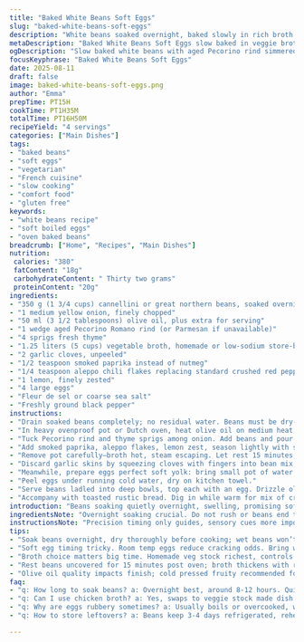 ```yaml
---
title: "Baked White Beans Soft Eggs"
slug: "baked-white-beans-soft-eggs"
description: "White beans soaked overnight, baked slowly in rich broth with Parmesan rind, fresh herbs, and a hint of heat. Soft boiled eggs cracked atop, runny yolk mixing into silky beans. A rustic, comforting dish blending umami, subtle spice, freshness from lemon zest. Swaps white beans for cannellini or great northern; chicken broth swapped for veggie stock for vegetarian; Parmesan replaced with aged Pecorino for deeper saltiness. Hands-on cooking requires attention to bubbling broth and bean texture; soft eggs timed precisely. No dairy besides rind; gluten free naturally. Serve with bitter sautéed greens or crusty bread. Slow baking concentrates flavors, makes beans creamy, depth in every spoonful."
metaDescription: "Baked White Beans Soft Eggs slow baked in veggie broth with Pecorino rind, smoked paprika, lemon zest; topped with runny soft boiled eggs, rustic French-inspired dish."
ogDescription: "Slow baked white beans with aged Pecorino rind simmered in veggie broth; topped with gently cooked soft eggs, smoky paprika, and bright lemon zest—rustic, rich, textured."
focusKeyphrase: "Baked White Beans Soft Eggs"
date: 2025-08-11
draft: false
image: baked-white-beans-soft-eggs.png
author: "Emma"
prepTime: PT15H
cookTime: PT1H35M
totalTime: PT16H50M
recipeYield: "4 servings"
categories: ["Main Dishes"]
tags:
- "baked beans"
- "soft eggs"
- "vegetarian"
- "French cuisine"
- "slow cooking"
- "comfort food"
- "gluten free"
keywords:
- "white beans recipe"
- "soft boiled eggs"
- "oven baked beans"
breadcrumb: ["Home", "Recipes", "Main Dishes"]
nutrition: 
 calories: "380"
 fatContent: "18g"
 carbohydrateContent: " Thirty two grams"
 proteinContent: "20g"
ingredients:
- "350 g (1 3/4 cups) cannellini or great northern beans, soaked overnight, rinsed, drained"
- "1 medium yellow onion, finely chopped"
- "50 ml (3 1/2 tablespoons) olive oil, plus extra for serving"
- "1 wedge aged Pecorino Romano rind (or Parmesan if unavailable)"
- "4 sprigs fresh thyme"
- "1.25 liters (5 cups) vegetable broth, homemade or low-sodium store-bought"
- "2 garlic cloves, unpeeled"
- "1/2 teaspoon smoked paprika instead of nutmeg"
- "1/4 teaspoon aleppo chili flakes replacing standard crushed red pepper"
- "1 lemon, finely zested"
- "4 large eggs"
- "Fleur de sel or coarse sea salt"
- "Freshly ground black pepper"
instructions:
- "Drain soaked beans completely; no residual water. Beans must be dry-ish to brown onions correctly later. Preheat oven to 160 °C (325 °F). Set rack center position."
- "In heavy ovenproof pot or Dutch oven, heat olive oil on medium heat on stovetop. Add chopped onions, sweat slowly until translucent and edges start caramelizing, about 10 minutes. Slow browning builds depth."
- "Tuck Pecorino rind and thyme sprigs among onion. Add beans and pour vegetable broth. Stir gently, bring liquid just to simmer. Watch for little bubbles around pot sides; skim foam if any. Toss unpeeled garlic cloves in."
- "Add smoked paprika, aleppo flakes, lemon zest, season lightly with salt and pepper. Cover pot with lid or foil loosely. Slide pot into oven; bake for around 1 hour 20 minutes, test beans after 1 hour, add 10-15 minutes if too firm. Beans should feel soft but intact, broth thickened to slightly creamy consistency."
- "Remove pot carefully—broth hot, steam escaping. Let rest 15 minutes, uncovered, so flavors settle."
- "Discard garlic skins by squeezing cloves with fingers into bean mix, removing woody bits with tongs. Remove Pecorino rind and thyme stems. Adjust seasoning after tasting—add lemon zest again if more brightness needed, or salt carefully."
- "Meanwhile, prepare eggs perfect soft yolk: bring small pot of water to gentle simmer (not rolling boil, keep small bubbles). Lower eggs in with slotted spoon, cook 5 minutes 30 seconds for runny yolk. Remove eggs immediately to iced water bath for 2-3 minutes to stop cooking, cool to peel easily."
- "Peel eggs under running cold water, dry on kitchen towel."
- "Serve beans ladled into deep bowls, top each with an egg. Drizzle olive oil over. Sprinkle fleur de sel and freshly cracked pepper. Optional garnish: shaved Pecorino and quick sautéed bitter greens (dandelion or kale work)."
- "Accompany with toasted rustic bread. Dig in while warm for mix of creamy beans and luscious yolk. If beans seem dry next day, add splash of broth or olive oil before reheating gently."
introduction: "Beans soaking quietly overnight, swelling, promising softness that only slow braise delivers. The faint hiss of simmer under lid, steam escaping, aromas unfolding; thyme mingling with lemon zest cut through richness from cheese rind steeped in broth. Garlic waits hidden, softening, surrendering gentle pungency. Eggs timed just so; cracked open, yolk spills golden silk – perfect for swirling through thick beans. Tried with nutmeg once; switched to smoky paprika. Added Aleppo flakes instead of generic chili – more complex, subtle heat. Worked better. Vegetable broth in place of chicken keeps it lighter, cleaner, fits more diets. Beans almost melting but hold shape. Emulsifying oil in drizzle at end? Non-negotiable. Rustic comfort food with finesse."
ingredientsNote: "Overnight soaking crucial. Do not rush or beans end tough. Cannellini beans ideal for creamy texture; Lima beans too waxy. Pecorino rind preferable if want more salty bite than Parmesan; rind infuses deep umami but discarded before serving – don’t skip rind or broth pales. Using vegetable broth changes flavor profile: use rich homemade or low-sodium canned to control salt. Garlic unpeeled avoids burning; softens slowly, mellowing aroma. Smoked paprika selected for smoky depth replacing nutmeg’s warmth; Aleppo chili flakes chosen over regular red pepper flakes – smoother heat, less aggressive. Lemon zest brightens final dish, cut through bean starchiness. Olive oil quality alters finish; cold-pressed, fruity recommended. Correct soft egg timing tricky – insist on gentle simmer not rolling boil, prevents broken whites."
instructionsNote: "Precision timing only guides, sensory cues more important: onions golden but not browned dark; smell changes to sweet-earthy. Broth at simmer shows consistent bubbles along edges, not raging boil. Stir judiciously before oven; cover pot loosely so steam escapes gently; tight cover leads to cloudy broth and mushy beans. Oven temp lower than stovetop simmer avoids bean bursting. Check beans at 55-60 minutes by pressing against pot side with spoon, yielding but firm. Resting off heat thickens broth with residual heat – check thickness here, you want rich, slightly creamy, spoon-coating consistency. When extracting garlic, squeeze cloves gently between fingers to get soft pulp, discard skins. Soft egg water temp critical: simmer, never boil, to prevent cracking or rubbery whites. Ice bath stops cooking immediately. Peeling under running water solves stuck shell frustration. Finish with good olive oil drizzle and salt - simple yet crucial final flavor lift. Serve immediately; leftovers reheat gently with small splash broth to avoid drying."
tips:
- "Soak beans overnight, dry thoroughly before cooking; wet beans won’t caramelize onions properly. Oven temp low 160°C steady; too hot bursts beans, messes texture. Use heavy pot—Dutch oven best for even heat, locks moisture, deeper onion color. Stir gently before oven; avoid over-mixing once baking starts to keep bean skins intact. Cover loosely so steam escapes; tight cover clouds broth, mushes beans. Keep eye on broth bubbling edges, not rolling boil. Garlic goes in unpeeled, softens slow, sweet aroma builds, avoids bitter bursts."
- "Soft egg timing tricky. Room temp eggs reduce cracking odds. Bring water to gentle simmer, not boil; bubbles small, not violent. Slip eggs in with slotted spoon, cook 5 1/2 minutes exactly for runny yolk medium eggs. Shock immediately in ice bath; stops cooking, eases peeling. Peel under running water to avoid shell shards sticking to whites. Quick tap, peel half shell, get thumb under membrane then snap off shell clean. Large eggs need slightly more time, adjust carefully."
- "Broth choice matters big time. Homemade veg stock richest, controls salt; canned low-sodium if store-bought. If broth reduces too fast, add small amount hot water mid-bake. Use Pecorino rind for deep umami; Parmesan okay but less punch. Don’t skip rind or beans taste flat. Thyme can be fresh or dried; fresh preferred but dried works if added earlier. Smoked paprika swaps nutmeg for smoky depth. Aleppo flakes softer than red chili flakes, less harsh heat, more complex flavor layers."
- "Rest beans uncovered for 15 minutes post oven; broth thickens with residual heat. Press beans at 55 minutes with spoon; soft but still holding shape means timing right. If firm, bake 10-15 minutes more. If broth thin, remove lid final 10 min for reduction but watch carefully. Don’t rush this step; texture and flavor evolve here. Squeeze garlic cloves gently to release pulp into beans, discard skins and woody thyme stems; pulls mellow garlic notes into mix without bitter parts."
- "Olive oil quality impacts finish; cold pressed fruity recommended for final drizzle. Avoid metal spoons after cooking beans; use wooden or silicone so skins stay intact. If beans dry next day, add splash broth or more oil before reheating gentle heat. Bitter greens like kale or dandelion sautéed quickly add crunch and contrast; pecorino shavings optional topping creates salty twig of texture. Toasted rustic bread rounds meal—important for soaking thick beans and runny yolk."
faq:
- "q: How long to soak beans? a: Overnight best, around 8-12 hours. Quick soak 1 hour works but beans firmer, less creamy. Dry beans well after soaked—wet beans ruin onion caramelization, make broth cloudy."
- "q: Can I use chicken broth? a: Yes, swaps to veggie stock made dish lighter, cleaner. Chicken broth richer but risk overwhelming herb, lemon notes. If dairy intolerant, skip rind or use Pecorino only. Broth choice shifts flavor profile significant, so test your pantry options."
- "q: Why are eggs rubbery sometimes? a: Usually boils or overcooked, water too hot. Must simmer, not rolling boil to avoid broken whites. Ice bath essential; stops carryover cooking. Larger eggs take more time, adjust carefully. Room temp eggs prevent cracks down too."
- "q: How to store leftovers? a: Beans keep 3-4 days refrigerated, reheat gently with splash broth or olive oil; avoid drying. Eggs best separate if prepping ahead, peel just before serving. Frozen beans lose texture, so only refrigerate. Garlic pulp in beans deepens overnight flavors."

---
```

